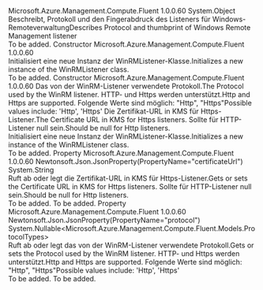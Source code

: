 <Type Name="WinRMListener" FullName="Microsoft.Azure.Management.Compute.Fluent.Models.WinRMListener">
  <TypeSignature Language="C#" Value="public class WinRMListener" />
  <TypeSignature Language="ILAsm" Value=".class public auto ansi beforefieldinit WinRMListener extends System.Object" />
  <TypeSignature Language="DocId" Value="T:Microsoft.Azure.Management.Compute.Fluent.Models.WinRMListener" />
  <TypeSignature Language="VB.NET" Value="Public Class WinRMListener" />
  <TypeSignature Language="F#" Value="type WinRMListener = class" />
  <AssemblyInfo>
    <AssemblyName>Microsoft.Azure.Management.Compute.Fluent</AssemblyName>
    <AssemblyVersion>1.0.0.60</AssemblyVersion>
  </AssemblyInfo>
  <Base>
    <BaseTypeName>System.Object</BaseTypeName>
  </Base>
  <Interfaces />
  <Docs>
    <summary>
            <span data-ttu-id="6dabb-101">Beschreibt, Protokoll und den Fingerabdruck des Listeners für Windows-Remoteverwaltung</span><span class="sxs-lookup"><span data-stu-id="6dabb-101">Describes Protocol and thumbprint of Windows Remote Management listener</span></span>
            </summary>
    <remarks>To be added.</remarks>
  </Docs>
  <Members>
    <Member MemberName=".ctor">
      <MemberSignature Language="C#" Value="public WinRMListener ();" />
      <MemberSignature Language="ILAsm" Value=".method public hidebysig specialname rtspecialname instance void .ctor() cil managed" />
      <MemberSignature Language="DocId" Value="M:Microsoft.Azure.Management.Compute.Fluent.Models.WinRMListener.#ctor" />
      <MemberSignature Language="VB.NET" Value="Public Sub New ()" />
      <MemberType>Constructor</MemberType>
      <AssemblyInfo>
        <AssemblyName>Microsoft.Azure.Management.Compute.Fluent</AssemblyName>
        <AssemblyVersion>1.0.0.60</AssemblyVersion>
      </AssemblyInfo>
      <Parameters />
      <Docs>
        <summary>
            <span data-ttu-id="6dabb-102">Initialisiert eine neue Instanz der WinRMListener-Klasse.</span><span class="sxs-lookup"><span data-stu-id="6dabb-102">Initializes a new instance of the WinRMListener class.</span></span>
            </summary>
        <remarks>To be added.</remarks>
      </Docs>
    </Member>
    <Member MemberName=".ctor">
      <MemberSignature Language="C#" Value="public WinRMListener (Nullable&lt;Microsoft.Azure.Management.Compute.Fluent.Models.ProtocolTypes&gt; protocol = null, string certificateUrl = null);" />
      <MemberSignature Language="ILAsm" Value=".method public hidebysig specialname rtspecialname instance void .ctor(valuetype System.Nullable`1&lt;valuetype Microsoft.Azure.Management.Compute.Fluent.Models.ProtocolTypes&gt; protocol, string certificateUrl) cil managed" />
      <MemberSignature Language="DocId" Value="M:Microsoft.Azure.Management.Compute.Fluent.Models.WinRMListener.#ctor(System.Nullable{Microsoft.Azure.Management.Compute.Fluent.Models.ProtocolTypes},System.String)" />
      <MemberSignature Language="VB.NET" Value="Public Sub New (Optional protocol As Nullable(Of ProtocolTypes) = null, Optional certificateUrl As String = null)" />
      <MemberSignature Language="F#" Value="new Microsoft.Azure.Management.Compute.Fluent.Models.WinRMListener : Nullable&lt;Microsoft.Azure.Management.Compute.Fluent.Models.ProtocolTypes&gt; * string -&gt; Microsoft.Azure.Management.Compute.Fluent.Models.WinRMListener" Usage="new Microsoft.Azure.Management.Compute.Fluent.Models.WinRMListener (protocol, certificateUrl)" />
      <MemberType>Constructor</MemberType>
      <AssemblyInfo>
        <AssemblyName>Microsoft.Azure.Management.Compute.Fluent</AssemblyName>
        <AssemblyVersion>1.0.0.60</AssemblyVersion>
      </AssemblyInfo>
      <Parameters>
        <Parameter Name="protocol" Type="System.Nullable&lt;Microsoft.Azure.Management.Compute.Fluent.Models.ProtocolTypes&gt;" />
        <Parameter Name="certificateUrl" Type="System.String" />
      </Parameters>
      <Docs>
        <param name="protocol"><span data-ttu-id="6dabb-103">Das von der WinRM-Listener verwendete Protokoll.</span><span class="sxs-lookup"><span data-stu-id="6dabb-103">The Protocol used by the WinRM listener.</span></span>
            <span data-ttu-id="6dabb-104">HTTP- und Https werden unterstützt.</span><span class="sxs-lookup"><span data-stu-id="6dabb-104">Http and Https are supported.</span></span> <span data-ttu-id="6dabb-105">Folgende Werte sind möglich: "Http", "Https"</span><span class="sxs-lookup"><span data-stu-id="6dabb-105">Possible values include: 'Http', 'Https'</span></span></param>
        <param name="certificateUrl"><span data-ttu-id="6dabb-106">Die Zertifikat-URL in KMS für Https-Listener.</span><span class="sxs-lookup"><span data-stu-id="6dabb-106">The Certificate URL in KMS for Https listeners.</span></span> <span data-ttu-id="6dabb-107">Sollte für HTTP-Listener null sein.</span><span class="sxs-lookup"><span data-stu-id="6dabb-107">Should be null for Http listeners.</span></span></param>
        <summary>
            <span data-ttu-id="6dabb-108">Initialisiert eine neue Instanz der WinRMListener-Klasse.</span><span class="sxs-lookup"><span data-stu-id="6dabb-108">Initializes a new instance of the WinRMListener class.</span></span>
            </summary>
        <remarks>To be added.</remarks>
      </Docs>
    </Member>
    <Member MemberName="CertificateUrl">
      <MemberSignature Language="C#" Value="public string CertificateUrl { get; set; }" />
      <MemberSignature Language="ILAsm" Value=".property instance string CertificateUrl" />
      <MemberSignature Language="DocId" Value="P:Microsoft.Azure.Management.Compute.Fluent.Models.WinRMListener.CertificateUrl" />
      <MemberSignature Language="VB.NET" Value="Public Property CertificateUrl As String" />
      <MemberSignature Language="F#" Value="member this.CertificateUrl : string with get, set" Usage="Microsoft.Azure.Management.Compute.Fluent.Models.WinRMListener.CertificateUrl" />
      <MemberType>Property</MemberType>
      <AssemblyInfo>
        <AssemblyName>Microsoft.Azure.Management.Compute.Fluent</AssemblyName>
        <AssemblyVersion>1.0.0.60</AssemblyVersion>
      </AssemblyInfo>
      <Attributes>
        <Attribute>
          <AttributeName>Newtonsoft.Json.JsonProperty(PropertyName="certificateUrl")</AttributeName>
        </Attribute>
      </Attributes>
      <ReturnValue>
        <ReturnType>System.String</ReturnType>
      </ReturnValue>
      <Docs>
        <summary>
            <span data-ttu-id="6dabb-109">Ruft ab oder legt die Zertifikat-URL in KMS für Https-Listener.</span><span class="sxs-lookup"><span data-stu-id="6dabb-109">Gets or sets the Certificate URL in KMS for Https listeners.</span></span> <span data-ttu-id="6dabb-110">Sollte für HTTP-Listener null sein.</span><span class="sxs-lookup"><span data-stu-id="6dabb-110">Should be null for Http listeners.</span></span>
            </summary>
        <value>To be added.</value>
        <remarks>To be added.</remarks>
      </Docs>
    </Member>
    <Member MemberName="Protocol">
      <MemberSignature Language="C#" Value="public Nullable&lt;Microsoft.Azure.Management.Compute.Fluent.Models.ProtocolTypes&gt; Protocol { get; set; }" />
      <MemberSignature Language="ILAsm" Value=".property instance valuetype System.Nullable`1&lt;valuetype Microsoft.Azure.Management.Compute.Fluent.Models.ProtocolTypes&gt; Protocol" />
      <MemberSignature Language="DocId" Value="P:Microsoft.Azure.Management.Compute.Fluent.Models.WinRMListener.Protocol" />
      <MemberSignature Language="VB.NET" Value="Public Property Protocol As Nullable(Of ProtocolTypes)" />
      <MemberSignature Language="F#" Value="member this.Protocol : Nullable&lt;Microsoft.Azure.Management.Compute.Fluent.Models.ProtocolTypes&gt; with get, set" Usage="Microsoft.Azure.Management.Compute.Fluent.Models.WinRMListener.Protocol" />
      <MemberType>Property</MemberType>
      <AssemblyInfo>
        <AssemblyName>Microsoft.Azure.Management.Compute.Fluent</AssemblyName>
        <AssemblyVersion>1.0.0.60</AssemblyVersion>
      </AssemblyInfo>
      <Attributes>
        <Attribute>
          <AttributeName>Newtonsoft.Json.JsonProperty(PropertyName="protocol")</AttributeName>
        </Attribute>
      </Attributes>
      <ReturnValue>
        <ReturnType>System.Nullable&lt;Microsoft.Azure.Management.Compute.Fluent.Models.ProtocolTypes&gt;</ReturnType>
      </ReturnValue>
      <Docs>
        <summary>
            <span data-ttu-id="6dabb-111">Ruft ab oder legt das von der WinRM-Listener verwendete Protokoll.</span><span class="sxs-lookup"><span data-stu-id="6dabb-111">Gets or sets the Protocol used by the WinRM listener.</span></span> <span data-ttu-id="6dabb-112">HTTP- und Https werden unterstützt.</span><span class="sxs-lookup"><span data-stu-id="6dabb-112">Http and Https are supported.</span></span> <span data-ttu-id="6dabb-113">Folgende Werte sind möglich: "Http", "Https"</span><span class="sxs-lookup"><span data-stu-id="6dabb-113">Possible values include: 'Http', 'Https'</span></span>
            </summary>
        <value>To be added.</value>
        <remarks>To be added.</remarks>
      </Docs>
    </Member>
  </Members>
</Type>